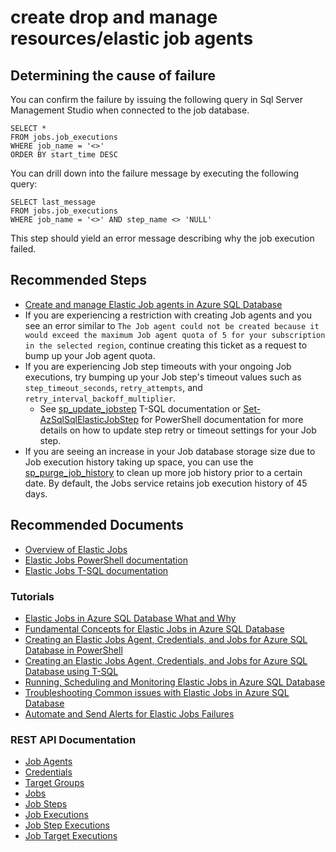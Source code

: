 <properties
	pageTitle="create drop and manage resources/elastic job agents"
	description="create drop and manage resources/elastic job agents"
	service="microsoft.sql"
	resource="jobAgents"
	authors="joke,andikshi"
    ms.author="joke,andikshi"
	displayOrder=""
	selfHelpType="generic"
	supportTopicIds="32739626"
	productPesIds="13491"
	cloudEnvironments="public,blackForest,fairfax,mooncake,usnat,ussec"
	articleId="e8618d1e-0b04-18ee-1cb4-f6ab2326b027"
	ownershipId="AzureData_AzureSQLDB_Provisioning"
/>

# create drop and manage resources/elastic job agents

## Determining the cause of failure

You can confirm the failure by issuing the following query in Sql Server Management Studio when connected to the job database.

```
SELECT *  
FROM jobs.job_executions  
WHERE job_name = '<>'
ORDER BY start_time DESC 
```

You can drill down into the failure message by executing the following query:

```
SELECT last_message  
FROM jobs.job_executions 
WHERE job_name = '<>' AND step_name <> 'NULL'
```

This step should yield an error message describing why the job execution failed.

## **Recommended Steps**

* [Create and manage Elastic Job agents in Azure SQL Database](https://docs.microsoft.com/azure/sql-database/sql-database-elastic-pool-manage?WT.mc_id=pid:13491:sid:32630419/)
* If you are experiencing a restriction with creating Job agents and you see an error similar to `The Job agent could not be created because it would exceed the maximum Job agent quota of 5 for your subscription in the selected region`, continue creating this ticket as a request to bump up your Job agent quota.
* If you are experiencing Job step timeouts with your ongoing Job executions, try bumping up your Job step's timeout values such as `step_timeout_seconds`, `retry_attempts`, and `retry_interval_backoff_multiplier`.
	* See [sp_update_jobstep](https://docs.microsoft.com/azure/azure-sql/database/elastic-jobs-tsql-create-manage#sp_update_jobstep) T-SQL documentation or [Set-AzSqlSqlElasticJobStep](https://docs.microsoft.com/powershell/module/az.sql/Set-AzSqlElasticJobStep) for PowerShell documentation for more details on how to update step retry or timeout settings for your Job step.
* If you are seeing an increase in your Job database storage size due to Job execution history taking up space, you can use the [sp_purge_job_history](https://docs.microsoft.com/azure/azure-sql/database/elastic-jobs-tsql-create-manage#delete-old-job-history) to clean up more job history prior to a certain date. By default, the Jobs service retains job execution history of 45 days.

## **Recommended Documents**

* [Overview of Elastic Jobs](https://docs.microsoft.com/azure/sql-database/elastic-jobs-overview)
* [Elastic Jobs PowerShell documentation](https://docs.microsoft.com/azure/sql-database/elastic-jobs-powershell)
* [Elastic Jobs T-SQL documentation](https://docs.microsoft.com/azure/sql-database/elastic-jobs-tsql)

### Tutorials
* [Elastic Jobs in Azure SQL Database What and Why](https://techcommunity.microsoft.com/t5/azure-sql-database/elastic-jobs-in-azure-sql-database-what-and-why/ba-p/1177902)
* [Fundamental Concepts for Elastic Jobs in Azure SQL Database](https://techcommunity.microsoft.com/t5/azure-sql-database/fundamental-concepts-for-elastic-jobs-in-azure-sql-database/ba-p/1177939)
* [Creating an Elastic Jobs Agent, Credentials, and Jobs for Azure SQL Database in PowerShell](https://techcommunity.microsoft.com/t5/azure-sql-database/creating-an-elastic-jobs-agent-credentials-and-jobs-for-azure/ba-p/1179929)
* [Creating an Elastic Jobs Agent, Credentials, and Jobs for Azure SQL Database using T-SQL](https://techcommunity.microsoft.com/t5/azure-sql-database/creating-an-elastic-jobs-agent-credentials-and-jobs-for-azure/ba-p/1180096)
* [Running, Scheduling and Monitoring Elastic Jobs in Azure SQL Database](https://techcommunity.microsoft.com/t5/azure-sql-database/running-scheduling-and-monitoring-elastic-jobs-in-azure-sql/ba-p/1180179)
* [Troubleshooting Common issues with Elastic Jobs in Azure SQL Database](https://techcommunity.microsoft.com/t5/azure-sql-database/troubleshooting-common-issues-with-elastic-jobs-in-azure-sql/ba-p/1180766)
* [Automate and Send Alerts for Elastic Jobs Failures](https://techcommunity.microsoft.com/t5/azure-database-support-blog/automate-and-send-alerts-for-elastic-jobs-failures/ba-p/1981457)

### REST API Documentation
* [Job Agents](https://docs.microsoft.com/rest/api/sql/jobagents)
* [Credentials](https://docs.microsoft.com/rest/api/sql/jobcredentials)
* [Target Groups](https://docs.microsoft.com/rest/api/sql/jobtargetgroups)
* [Jobs](https://docs.microsoft.com/rest/api/sql/jobs)
* [Job Steps](https://docs.microsoft.com/rest/api/sql/jobsteps)
* [Job Executions](https://docs.microsoft.com/rest/api/sql/jobexecutions)
* [Job Step Executions](https://docs.microsoft.com/rest/api/sql/jobstepexecutions)
* [Job Target Executions](https://docs.microsoft.com/rest/api/sql/jobtargetexecutions)
